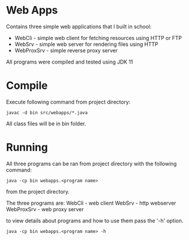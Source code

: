 # Web Apps

Contains three simple web applications that I built in school:
- WebCli - simple web client for fetching resources using HTTP or FTP
- WebSrv - simple web server for rendering files using HTTP
- WebProxSrv - simple reverse proxy server

All programs were compiled and tested using JDK 11


# Compile

Execute following command from project directory:

`javac -d bin src/webapps/*.java`

All class files will be in bin folder.

# Running

All three programs can be ran from project directory with the following command: 

`java -cp bin webapps.<program name>`

from the project directory.

The three programs are:
  WebCli - web client
  WebSrv - http webserver
  WebProxSrv - web proxy server

to view details about programs and how to use them pass the '-h' option.

`java -cp bin webapps.<program name> -h`
